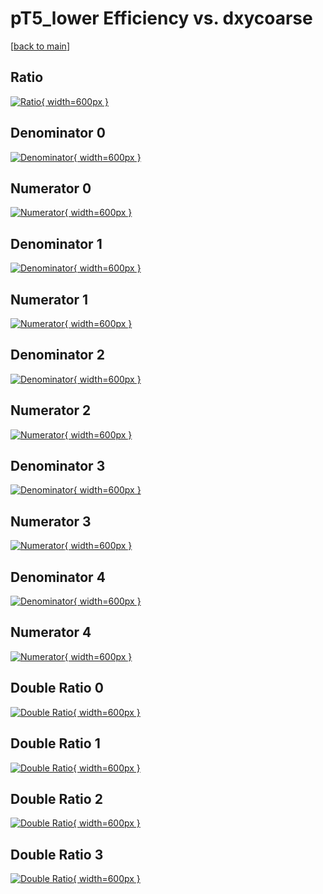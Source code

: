# pT5_lower Efficiency vs. dxycoarse

[[back to main](./)]



## Ratio

[![Ratio](../mtv/var/pT5_lower_base_11_0_eff_dxycoarse.png){ width=600px }](../mtv/var/pT5_lower_base_11_0_eff_dxycoarse.pdf)

## Denominator 0

[![Denominator](../mtv/den/pT5_lower_base_11_0_eff_dxycoarse_den0.png){ width=600px }](../mtv/den/pT5_lower_base_11_0_eff_dxycoarse_den0.pdf)

## Numerator 0

[![Numerator](../mtv/num/pT5_lower_base_11_0_eff_dxycoarse_num0.png){ width=600px }](../mtv/num/pT5_lower_base_11_0_eff_dxycoarse_num0.pdf)

## Denominator 1

[![Denominator](../mtv/den/pT5_lower_base_11_0_eff_dxycoarse_den1.png){ width=600px }](../mtv/den/pT5_lower_base_11_0_eff_dxycoarse_den1.pdf)

## Numerator 1

[![Numerator](../mtv/num/pT5_lower_base_11_0_eff_dxycoarse_num1.png){ width=600px }](../mtv/num/pT5_lower_base_11_0_eff_dxycoarse_num1.pdf)

## Denominator 2

[![Denominator](../mtv/den/pT5_lower_base_11_0_eff_dxycoarse_den2.png){ width=600px }](../mtv/den/pT5_lower_base_11_0_eff_dxycoarse_den2.pdf)

## Numerator 2

[![Numerator](../mtv/num/pT5_lower_base_11_0_eff_dxycoarse_num2.png){ width=600px }](../mtv/num/pT5_lower_base_11_0_eff_dxycoarse_num2.pdf)

## Denominator 3

[![Denominator](../mtv/den/pT5_lower_base_11_0_eff_dxycoarse_den3.png){ width=600px }](../mtv/den/pT5_lower_base_11_0_eff_dxycoarse_den3.pdf)

## Numerator 3

[![Numerator](../mtv/num/pT5_lower_base_11_0_eff_dxycoarse_num3.png){ width=600px }](../mtv/num/pT5_lower_base_11_0_eff_dxycoarse_num3.pdf)

## Denominator 4

[![Denominator](../mtv/den/pT5_lower_base_11_0_eff_dxycoarse_den4.png){ width=600px }](../mtv/den/pT5_lower_base_11_0_eff_dxycoarse_den4.pdf)

## Numerator 4

[![Numerator](../mtv/num/pT5_lower_base_11_0_eff_dxycoarse_num4.png){ width=600px }](../mtv/num/pT5_lower_base_11_0_eff_dxycoarse_num4.pdf)

## Double Ratio 0

[![Double Ratio](../mtv/ratio/pT5_lower_base_11_0_eff_dxycoarse_ratio0.png){ width=600px }](../mtv/ratio/pT5_lower_base_11_0_eff_dxycoarse_ratio0.pdf)

## Double Ratio 1

[![Double Ratio](../mtv/ratio/pT5_lower_base_11_0_eff_dxycoarse_ratio1.png){ width=600px }](../mtv/ratio/pT5_lower_base_11_0_eff_dxycoarse_ratio1.pdf)

## Double Ratio 2

[![Double Ratio](../mtv/ratio/pT5_lower_base_11_0_eff_dxycoarse_ratio2.png){ width=600px }](../mtv/ratio/pT5_lower_base_11_0_eff_dxycoarse_ratio2.pdf)

## Double Ratio 3

[![Double Ratio](../mtv/ratio/pT5_lower_base_11_0_eff_dxycoarse_ratio3.png){ width=600px }](../mtv/ratio/pT5_lower_base_11_0_eff_dxycoarse_ratio3.pdf)

